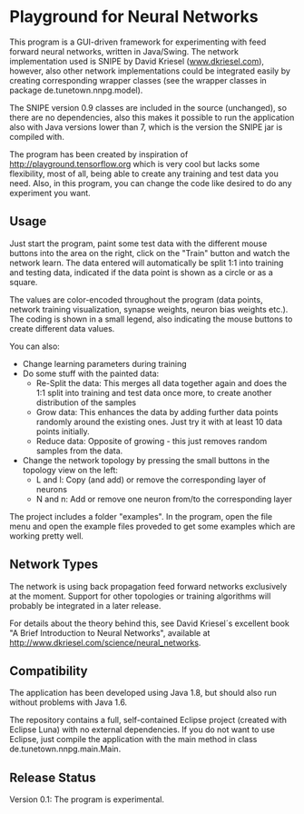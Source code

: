 # Playground for Neural Networks

This program is a GUI-driven framework for experimenting with feed forward neural networks, written in Java/Swing. The network implementation used is SNIPE by David Kriesel (www.dkriesel.com), however, also other network implementations could be integrated easily by creating corresponding wrapper classes (see the wrapper classes in package de.tunetown.nnpg.model).

The SNIPE version 0.9 classes are included in the source (unchanged), so there are no dependencies, also this makes it possible to run the application also with Java versions lower than 7, which is the version the SNIPE jar is compiled with.

The program has been created by inspiration of http://playground.tensorflow.org which is very cool but lacks some flexibility, most of all, being able to create any training and test data you need. Also, in this program, you can change the code like desired to do any experiment you want.

## Usage

Just start the program, paint some test data with the different mouse buttons into the area on the right, click on the "Train" button and watch the network learn. The data entered will automatically be split 1:1 into training and testing data, indicated if the data point is shown as a circle or as a square. 

The values are color-encoded throughout the program (data points, network training visualization, synapse weights, neuron bias weights etc.). The coding is shown in a small legend, also indicating the mouse buttons to create different data values. 

You can also:

- Change learning parameters during training 
- Do some stuff with the painted data:
	- Re-Split the data: This merges all data together again and does the 1:1 split into training and test data once more, to create another distribution of the samples 
	- Grow data: This enhances the data by adding further data points randomly around the existing ones. Just try it with at least 10 data points initially.
	- Reduce data: Opposite of growing - this just removes random samples from the data.
- Change the network topology by pressing the small buttons in the topology view on the left:
	- L and l: Copy (and add) or remove the corresponding layer of neurons 
	- N and n: Add or remove one neuron from/to the corresponding layer 

The project includes a folder "examples". In the program, open the file menu and open the example files proveded to get some examples which are working pretty well.  

## Network Types

The network is using back propagation feed forward networks exclusively at the moment. Support for other topologies or training algorithms will probably be integrated in a later release.

For details about the theory behind this, see David Kriesel´s excellent book "A Brief Introduction to Neural Networks", available at http://www.dkriesel.com/science/neural_networks.

## Compatibility

The application has been developed using Java 1.8, but should also run without problems with Java 1.6. 

The repository contains a full, self-contained Eclipse project (created with Eclipse Luna) with no external dependencies. If you do not want to use Eclipse, just compile the application with the main method in class de.tunetown.nnpg.main.Main.

## Release Status

Version 0.1: The program is experimental.   

